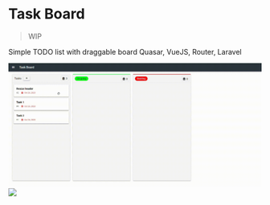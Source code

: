 # Task Board
> WIP

Simple TODO list with draggable board
Quasar, VueJS, Router, Laravel

![](https://github.com/kathrynvillanueva/task-board/blob/master/demo2.gif)
![](https://github.com/kathrynvillanueva/task-board/blob/master/demo1.gif)
